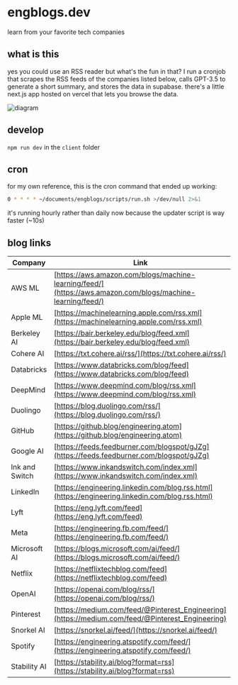 # engblogs.dev
learn from your favorite tech companies

## what is this
yes you could use an RSS reader but what's the fun in that? I run a cronjob that scrapes the RSS feeds of the companies listed below, calls GPT-3.5 to generate a short summary, and stores the data in supabase. there's a little next.js app hosted on vercel that lets you browse the data.

![diagram](https://github.com/ishan0102/engblogs/assets/47067154/5d790c64-e11a-4cdd-b862-3e645875fa4e)

## develop
`npm run dev` in the `client` folder

## cron
for my own reference, this is the cron command that ended up working:
```sh
0 * * * * ~/documents/engblogs/scripts/run.sh >/dev/null 2>&1
```
it's running hourly rather than daily now because the updater script is way faster (~10s)

## blog links
| Company        | Link                                                                 |
|----------------|----------------------------------------------------------------------|
| AWS ML         | [https://aws.amazon.com/blogs/machine-learning/feed/](https://aws.amazon.com/blogs/machine-learning/feed/)               |
| Apple ML       | [https://machinelearning.apple.com/rss.xml](https://machinelearning.apple.com/rss.xml)                       |
| Berkeley AI    | [https://bair.berkeley.edu/blog/feed.xml](https://bair.berkeley.edu/blog/feed.xml)                         |
| Cohere AI      | [https://txt.cohere.ai/rss/](https://txt.cohere.ai/rss/)                                     |
| Databricks     | [https://www.databricks.com/blog/feed](https://www.databricks.com/blog/feed)                               |
| DeepMind       | [https://www.deepmind.com/blog/rss.xml](https://www.deepmind.com/blog/rss.xml)                           |
| Duolingo       | [https://blog.duolingo.com/rss/](https://blog.duolingo.com/rss/)                                     |
| GitHub         | [https://github.blog/engineering.atom](https://github.blog/engineering.atom)                         |
| Google AI      | [https://feeds.feedburner.com/blogspot/gJZg](https://feeds.feedburner.com/blogspot/gJZg)                 |
| Ink and Switch | [https://www.inkandswitch.com/index.xml](https://www.inkandswitch.com/index.xml)                       |
| LinkedIn       | [https://engineering.linkedin.com/blog.rss.html](https://engineering.linkedin.com/blog.rss.html)         |
| Lyft           | [https://eng.lyft.com/feed](https://eng.lyft.com/feed)                                                 |
| Meta           | [https://engineering.fb.com/feed/](https://engineering.fb.com/feed/)                                   |
| Microsoft AI   | [https://blogs.microsoft.com/ai/feed/](https://blogs.microsoft.com/ai/feed/)                             |
| Netflix        | [https://netflixtechblog.com/feed](https://netflixtechblog.com/feed)                                   |
| OpenAI         | [https://openai.com/blog/rss/](https://openai.com/blog/rss/)                                           |
| Pinterest      | [https://medium.com/feed/@Pinterest_Engineering](https://medium.com/feed/@Pinterest_Engineering)       |
| Snorkel AI     | [https://snorkel.ai/feed/](https://snorkel.ai/feed/)                                                   |
| Spotify        | [https://engineering.atspotify.com/feed/](https://engineering.atspotify.com/feed/)                       |
| Stability AI   | [https://stability.ai/blog?format=rss](https://stability.ai/blog?format=rss)                           |
